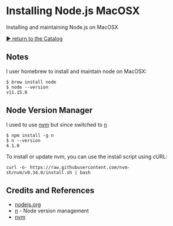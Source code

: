 # Installing Node.js MacOSX

Installing and maintaining Node.js on MacOSX

[:arrow_forward: return to the Catalog](https://codingkata.tardate.com)

## Notes

I user homebrew to install and maintain node on MacOSX:

```
$ brew install node
$ node --version
v11.15.0

```
## Node Version Manager

I used to use [nvm](https://github.com/nvm-sh/nvm)
but since switched to [n](https://github.com/tj/n)

```
$ npm install -g n
$ n --version
4.1.0
```

To install or update nvm, you can use the install script using cURL:

```
curl -o- https://raw.githubusercontent.com/nvm-sh/nvm/v0.34.0/install.sh | bash
```

## Credits and References

* [nodejs.org](https://nodejs.org/en/)
* [n](https://github.com/tj/n) - Node version management
* [nvm](https://github.com/nvm-sh/nvm)
